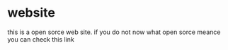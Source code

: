 # website
this is a open sorce web site. if you do not now what open sorce meance you can check this link
